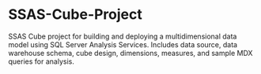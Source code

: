 # SSAS-Cube-Project
SSAS Cube project for building and deploying a multidimensional data model using SQL Server Analysis Services. Includes data source, data warehouse schema, cube design, dimensions, measures, and sample MDX queries for analysis.
